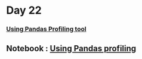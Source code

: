 # Day 22

### [Using Pandas Profiling tool](https://www.youtube.com/watch?v=E69Lg2ZgOxg&list=PLKnIA16_Rmvbr7zKYQuBfsVkjoLcJgxHH&index=23)

## Notebook : [Using Pandas profiling](./Code/index.ipynb)